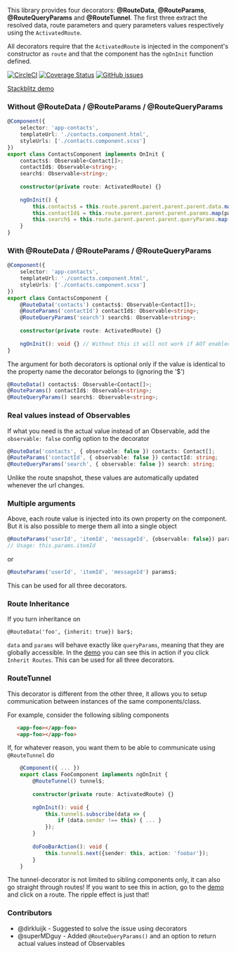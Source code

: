 This library provides four decorators: **@RouteData**, **@RouteParams**, **@RouteQueryParams** and **@RouteTunnel**. The first three 
extract the resolved data, route parameters and query parameters values respectively using the `ActivatedRoute`. 

All decorators require that the `ActivatedRoute` is injected in the component's constructor as `route` and
that the component has the `ngOnInit` function defined. 

[![CircleCI](https://circleci.com/gh/scaljeri/angular-route-xxl.svg?style=svg)](https://circleci.com/gh/scaljeri/angular-route-xxl)
[![Coverage Status](https://coveralls.io/repos/github/scaljeri/angular-route-xxl/badge.svg?branch=multiple-values)](https://coveralls.io/github/scaljeri/angular-route-xxl?branch=multiple-values)
[![GitHub issues](https://img.shields.io/github/issues/scaljeri/angular-route-xxl.svg?style=plastic)](https://github.com/scaljeri/angular-route-xxl/issues)

[Stackblitz demo](https://stackblitz.com/edit/angular-route-xxl?file=app%2Ffoo-bar%2Ffoo-bar.component.ts)

### Without @RouteData / @RouteParams / @RouteQueryParams

```typescript
@Component({
    selector: 'app-contacts',
    templateUrl: './contacts.component.html',
    styleUrls: ['./contacts.component.scss']
})
export class ContactsComponent implements OnInit {
    contacts$: Observable<Contact[]>;
    contactId$: Observable<string>;
    search$: Observable<string>;
    
    constructor(private route: ActivatedRoute) {}
    
    ngOnInit() {
        this.contacts$ = this.route.parent.parent.parent.parent.data.map(data => data['contacts']);
        this.contactId$ = this.route.parent.parent.parent.params.map(params => params['contactId']);
        this.search$ = this.route.parent.parent.parent.queryParams.map(queryParams => queryParams['search']);
    }
}
```

### With @RouteData / @RouteParams / @RouteQueryParams

```typescript
@Component({
    selector: 'app-contacts',
    templateUrl: './contacts.component.html',
    styleUrls: ['./contacts.component.scss']
})
export class ContactsComponent {
    @RouteData('contacts') contacts$: Observable<Contact[]>;
    @RouteParams('contactId') contactId$: Observable<string>;
    @RouteQueryParams('search') search$: Observable<string>;
    
    constructor(private route: ActivatedRoute) {}
    
    ngOnInit(): void {} // Without this it will not work if AOT enabled
}
```

The argument for both decorators is optional only if the value is identical to the property name 
the decorator belongs to (ignoring the '$')

```typescript
@RouteData() contacts$: Observable<Contact[]>;
@RouteParams() contactId$: Observable<string>;
@RouteQueryParams() search$: Observable<string>;
```

### Real values instead of Observables 

If what you need is the actual value instead of an Observable, add the `observable: false` config option
to the decorator

```typescript
@RouteData('contacts', { observable: false }) contacts: Contact[];
@RouteParams('contactId', { observable: false }) contactId: string;
@RouteQueryParams('search', { observable: false }) search: string;
```

Unlike the route snapshot, these values are automatically updated whenever the url changes.

### Multiple arguments
Above, each route value is injected into its own property on the component. But it is also possible
to merge them all into a single object

```typescript
@RouteParams('userId', 'itemId', 'messageId', {observable: false}) params;
// Usage: this.params.itemId   
```

or

```typescript
@RouteParams('userId', 'itemId', 'messageId') params$; 
```

This can be used for all three decorators.

### Route Inheritance
If you turn inheritance on

    @RouteData('foo', {inherit: true}) bar$;
    
`data` and `params` will behave exactly like `queryParams`, meaning that they
are globally accessible. In the [demo](https://stackblitz.com/edit/angular-route-xxl?file=app%2Ffoo-bar%2Ffoo-bar.component.ts)
you can see this in action if you click `Inherit Routes`. This can be used for all three decorators.

### RouteTunnel
This decorator is different from the other three, it allows you to setup communication between instances of the same 
components/class.

For example, consider the following sibling components

```html
   <app-foo></app-foo>
   <app-foo></app-foo>
```
 
If, for whatever reason, you want them to be able to communicate using `@RouteTunnel` do

```typescript
    @Component({ ... })
    export class FooComponent implements ngOnInit {
        @RouteTunnel() tunnel$;
        
        constructor(private route: ActivatedRoute) {}
        
        ngOnInit(): void {
            this.tunnel$.subscribe(data => {
                if (data.sender !== this) { ... }
            });
        }
        
        doFooBarAction(): void {
            this.tunnel$.next({sender: this, action: 'foobar'});
        }
    }
```

The tunnel-decorator is not limited to sibling components only, it can also go straight through routes!
If you want to see this in action, go to the [demo](https://stackblitz.com/edit/angular-route-xxl?file=app%2Ffoo-bar%2Ffoo-bar.component.ts)
and click on a route. The ripple effect is just that!

### Contributors
   + @dirkluijk - Suggested to solve the issue using decorators
   + @superMDguy - Added `@RouteQueryParams()` and an option to return actual values instead of Observables
